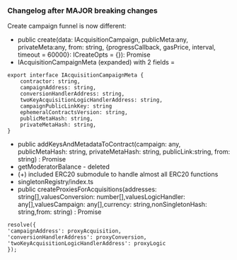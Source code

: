 ### Changelog after MAJOR breaking changes

Create campaign funnel is now different:

* public create(data: IAcquisitionCampaign, publicMeta:any, privateMeta:any, from: string, {progressCallback, gasPrice, interval, timeout = 60000}: ICreateOpts = {}): Promise<IAcquisitionCampaignMeta>
* IAcquisitionCampaignMeta (expanded) with 2 fields = 
```
export interface IAcquisitionCampaignMeta {
    contractor: string,
    campaignAddress: string,
    conversionHandlerAddress: string,
    twoKeyAcquisitionLogicHandlerAddress: string,
    campaignPublicLinkKey: string
    ephemeralContractsVersion: string,
    publicMetaHash: string,
    privateMetaHash: string,
}
```
* public addKeysAndMetadataToContract(campaign: any, publicMetaHash: string, privateMetaHash: string, publicLink:string, from: string) : Promise<any>
* getModeratorBalance - deleted
* (+) included ERC20 submodule to handle almost all ERC20 functions
* singletonRegistry/index.ts
* public createProxiesForAcquisitions(addresses: string[],valuesConversion: number[],valuesLogicHandler: any[],valuesCampaign: any[],currency: string,nonSingletonHash: string,from: string) : Promise<any> 
```
resolve({
'campaignAddress': proxyAcquisition,
'conversionHandlerAddress': proxyConversion,
'twoKeyAcquisitionLogicHandlerAddress': proxyLogic
});
```

